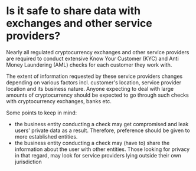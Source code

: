 # Is it safe to share data with exchanges and other service providers?

Nearly all regulated cryptocurrency exchanges and other service providers are required to conduct extensive Know Your Customer (KYC) and Anti Money Laundering (AML) checks for each customer they work with.

The extent of information requested by these service providers changes depending on various factors incl. customer's location, service provider location and its business nature. Anyone expecting to deal with large amounts of cryptocurrency should be expected to go through such checks with cryptocurrency exchanges, banks etc.

Some points to keep in mind:

- the business entity conducting a check may get compromised and leak users' private data as a result. Therefore, preference should be given to more established entities.
- the business entity conducting a check may (have to) share the information about the user with other entities. Those looking for privacy in that regard, may look for service providers lying outside their own jurisdiction

